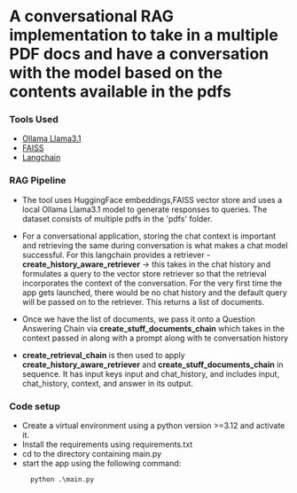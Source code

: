 # A conversational RAG implementation to take in a multiple PDF docs and have a conversation with the model based on the contents available in the pdfs

### Tools Used

- [Ollama Llama3.1](https://ollama.com/library/llama3.1)
- [FAISS](https://faiss.ai/index.html)
- [Langchain](https://www.langchain.com/)


### RAG Pipeline

- The tool uses HuggingFace embeddings,FAISS vector store and uses a local Ollama Llama3.1 model to generate responses to queries. The dataset consists of multiple pdfs in the 'pdfs' folder.

- For a conversational application, storing the chat context is important and retrieving the same during conversation is what makes a chat model successful. For this langchain provides a retriever - **create_history_aware_retriever** -> this takes in the chat history and formulates a query to the vector store retriever so that the retrieval incorporates the context of the conversation. For the very first time the app gets launched, there would be no chat history and the default query will be passed on to the retriever. This returns a list of documents.

- Once we have the list of documents, we pass it onto a Question Answering Chain via **create_stuff_documents_chain** which takes in the context passed in along with a prompt along with te conversation history

- **create_retrieval_chain** is then used to apply **create_history_aware_retriever** and **create_stuff_documents_chain** in sequence. It has input keys input and chat_history, and includes input, chat_history, context, and answer in its output.


### Code setup

- Create a virtual environment using a python version >=3.12 and activate it.
- Install the requirements using requirements.txt
- cd to the directory containing main.py
- start the app using the following command:
  ```python
    python .\main.py
  ```
